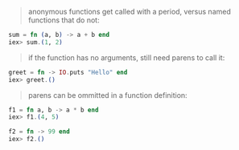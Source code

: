 > anonymous functions get called with a period, versus named functions that do not:
```elixir
sum = fn (a, b) -> a + b end
iex> sum.(1, 2)
```


> if the function has no arguments, still need parens to call it:
```ex
greet = fn -> IO.puts "Hello" end
iex> greet.()
```

> parens can be ommitted in a function definition:
```ex
f1 = fn a, b -> a * b end
iex> f1.(4, 5)

f2 = fn -> 99 end
iex> f2.()
```
